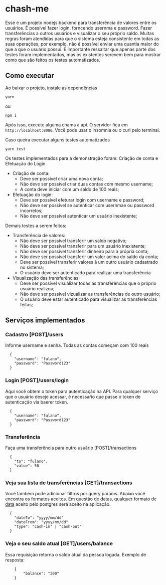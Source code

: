 # chash-me

Esse é um projeto nodejs backend para transferência de valores entre os usuários. É possível fazer login, forncendo usernma e password. Fazer transferências a outros usuários e visualizar o seu próprio saldo. Muitas regras foram atendidas para que o sistema esteja consistente em todas as suas operações, por exemplo, não é possível enviar uma quantia maior do que a que o usuário possui.
É importante ressaltar que apenas parte dos testes foram implementados, mas os existentes serevem bem para mostrar como que são feitos os testes automatizados.

## Como executar

Ao baixar o projeto, instale as dependências

    yarn

ou

    npm i

Após isso, execute alguma chama à api. O servidor fica em `http://localhost:8080`. Você pode usar o insomnia ou o curl pelo terminal.

Caso queira executar alguns testes automatizados

    yarn test

Os testes implementados para a demonstração foram: Criação de conta e Efetuação do Login.

- Criação de conta:
  - Deve ser possível criar uma nova conta;
  - Não deve ser possível criar duas contas com mesmo username;
  - A conta deve iniciar com um saldo de 100 reais;
- Efetuação do login:
  - Deve ser possível efeturar login com username e password;
  - Não deve ser possível se autenticar com usernmae ou password incorretos;
  - Não deve ser possível autenticar um usuário inexistente;

Demais testes a serem feitos:

- Transferência de valores:
  - Não deve ser possível transferir um saldo negativo;
  - Não deve ser possível transferir para um usuário inexistente;
  - Não deve ser possível transferir dinheiro para a própria conta;
  - Não deve ser possível transferir um valor acima do saldo da conta;
  - Deve ser possível transferir valores à um outro usuário cadastrado no sistema;
  - O usuário deve ser autenticado para realizar uma transferência
- Visualização das transferências:
  - Deve ser possível visualizar todas as transferências que o próprio usuário realizou;
  - Não deve ser possível vizualizar as transferências de outro usuário;
  - O usuário deve estar autenticado para visualizar as transferências feitas;

## Serviços implementados

### Cadastro [POST]/users

Informe username e senha. Todas as contas começam com 100 reais

      {
        "username": "fulano",
        "password": "Password123"
      }

### Login [POST]/users/login

Aqui você obtem o token para autenticação na API. Para qualquer serviço que o usuário deseje acessar, é necessaŕio que passe o token de autenticação via baerer token.

      {
        "username": "fulano",
        "password": "Password123"
      }

### Transferência

Faça uma transferência para outro usuário [POST]/transactions

      {
        "to": "fulano",
        "value": 50
      }

### Veja sua lista de transferências [GET]/transactions

Você também pode adicionar filtros por query params. Abaixo você encontra os formatos aceitos. Em questão de datas, qualquer formato de [data](https://www.postgresql.org/docs/15/datatype-datetime.html#DATATYPE-DATETIME-INPUT) aceito pelo postgres será aceito na aplicação.

      {
        "dateTo": "yyyy/mm/dd"
        "dateFrom": "yyyy/mm/dd"
        "type": "cash-in" | "cash-out"
      }

### Veja o seu saldo atual [GET]/users/balance

Essa requisição retorna o saldo atual da pessoa logada. Exemplo de resposta:

        {
            "balance": "300"
        }
